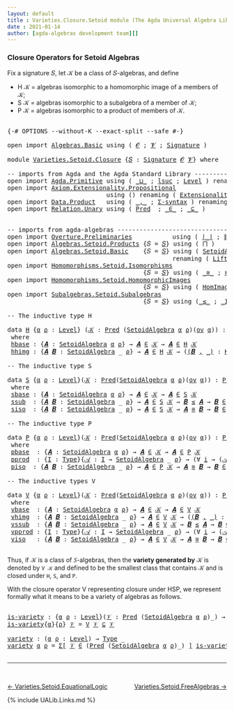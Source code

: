 ```yaml
---
layout: default
title : Varieties.Closure.Setoid module (The Agda Universal Algebra Library)
date : 2021-01-14
author: [agda-algebras development team][]
---
```


### <a id="closure-operators-for-setoid-algebras">Closure Operators for Setoid Algebras</a>

Fix a signature 𝑆, let 𝒦 be a class of 𝑆-algebras, and define

* H 𝒦 = algebras isomorphic to a homomorphic image of a members of 𝒦;
* S 𝒦 = algebras isomorphic to a subalgebra of a member of 𝒦;
* P 𝒦 = algebras isomorphic to a product of members of 𝒦.


<pre class="Agda">

<a id="526" class="Symbol">{-#</a> <a id="530" class="Keyword">OPTIONS</a> <a id="538" class="Pragma">--without-K</a> <a id="550" class="Pragma">--exact-split</a> <a id="564" class="Pragma">--safe</a> <a id="571" class="Symbol">#-}</a>

<a id="576" class="Keyword">open</a> <a id="581" class="Keyword">import</a> <a id="588" href="Algebras.Basic.html" class="Module">Algebras.Basic</a> <a id="603" class="Keyword">using</a> <a id="609" class="Symbol">(</a> <a id="611" href="Algebras.Basic.html#1155" class="Generalizable">𝓞</a> <a id="613" class="Symbol">;</a> <a id="615" href="Algebras.Basic.html#1157" class="Generalizable">𝓥</a> <a id="617" class="Symbol">;</a> <a id="619" href="Algebras.Basic.html#3581" class="Function">Signature</a> <a id="629" class="Symbol">)</a>

<a id="632" class="Keyword">module</a> <a id="639" href="Varieties.Setoid.Closure.html" class="Module">Varieties.Setoid.Closure</a> <a id="664" class="Symbol">{</a><a id="665" href="Varieties.Setoid.Closure.html#665" class="Bound">𝑆</a> <a id="667" class="Symbol">:</a> <a id="669" href="Algebras.Basic.html#3581" class="Function">Signature</a> <a id="679" href="Algebras.Basic.html#1155" class="Generalizable">𝓞</a> <a id="681" href="Algebras.Basic.html#1157" class="Generalizable">𝓥</a><a id="682" class="Symbol">}</a> <a id="684" class="Keyword">where</a>

<a id="691" class="Comment">-- imports from Agda and the Agda Standard Library -------------------------------------------</a>
<a id="786" class="Keyword">open</a> <a id="791" class="Keyword">import</a> <a id="798" href="Agda.Primitive.html" class="Module">Agda.Primitive</a> <a id="813" class="Keyword">using</a> <a id="819" class="Symbol">(</a> <a id="821" href="Agda.Primitive.html#810" class="Primitive Operator">_⊔_</a> <a id="825" class="Symbol">;</a> <a id="827" href="Agda.Primitive.html#780" class="Primitive">lsuc</a> <a id="832" class="Symbol">;</a> <a id="834" href="Agda.Primitive.html#597" class="Postulate">Level</a> <a id="840" class="Symbol">)</a> <a id="842" class="Keyword">renaming</a> <a id="851" class="Symbol">(</a> <a id="853" href="Agda.Primitive.html#326" class="Primitive">Set</a> <a id="857" class="Symbol">to</a> <a id="860" class="Primitive">Type</a> <a id="865" class="Symbol">)</a>
<a id="867" class="Keyword">open</a> <a id="872" class="Keyword">import</a> <a id="879" href="Axiom.Extensionality.Propositional.html" class="Module">Axiom.Extensionality.Propositional</a>
                           <a id="941" class="Keyword">using</a> <a id="947" class="Symbol">()</a> <a id="950" class="Keyword">renaming</a> <a id="959" class="Symbol">(</a> <a id="961" href="Axiom.Extensionality.Propositional.html#741" class="Function">Extensionality</a> <a id="976" class="Symbol">to</a> <a id="979" class="Function">funext</a> <a id="986" class="Symbol">)</a>
<a id="988" class="Keyword">open</a> <a id="993" class="Keyword">import</a> <a id="1000" href="Data.Product.html" class="Module">Data.Product</a>   <a id="1015" class="Keyword">using</a> <a id="1021" class="Symbol">(</a> <a id="1023" href="Agda.Builtin.Sigma.html#236" class="InductiveConstructor Operator">_,_</a> <a id="1027" class="Symbol">;</a> <a id="1029" href="Data.Product.html#916" class="Function">Σ-syntax</a> <a id="1038" class="Symbol">)</a> <a id="1040" class="Keyword">renaming</a> <a id="1049" class="Symbol">(</a> <a id="1051" href="Agda.Builtin.Sigma.html#252" class="Field">proj₁</a> <a id="1057" class="Symbol">to</a> <a id="1060" class="Field">fst</a> <a id="1064" class="Symbol">;</a> <a id="1066" href="Agda.Builtin.Sigma.html#264" class="Field">proj₂</a> <a id="1072" class="Symbol">to</a> <a id="1075" class="Field">snd</a> <a id="1079" class="Symbol">)</a>
<a id="1081" class="Keyword">open</a> <a id="1086" class="Keyword">import</a> <a id="1093" href="Relation.Unary.html" class="Module">Relation.Unary</a> <a id="1108" class="Keyword">using</a> <a id="1114" class="Symbol">(</a> <a id="1116" href="Relation.Unary.html#1101" class="Function">Pred</a>  <a id="1122" class="Symbol">;</a> <a id="1124" href="Relation.Unary.html#1523" class="Function Operator">_∈_</a> <a id="1128" class="Symbol">;</a> <a id="1130" href="Relation.Unary.html#1742" class="Function Operator">_⊆_</a> <a id="1134" class="Symbol">)</a>


<a id="1138" class="Comment">-- imports from agda-algebras --------------------------------------------------------------</a>
<a id="1231" class="Keyword">open</a> <a id="1236" class="Keyword">import</a> <a id="1243" href="Overture.Preliminaries.html" class="Module">Overture.Preliminaries</a>           <a id="1276" class="Keyword">using</a> <a id="1282" class="Symbol">(</a> <a id="1284" href="Overture.Preliminaries.html#4245" class="Function Operator">∣_∣</a> <a id="1288" class="Symbol">;</a> <a id="1290" href="Overture.Preliminaries.html#4283" class="Function Operator">∥_∥</a> <a id="1294" class="Symbol">)</a>
<a id="1296" class="Keyword">open</a> <a id="1301" class="Keyword">import</a> <a id="1308" href="Algebras.Setoid.Products.html" class="Module">Algebras.Setoid.Products</a> <a id="1333" class="Symbol">{</a><a id="1334" class="Argument">𝑆</a> <a id="1336" class="Symbol">=</a> <a id="1338" href="Varieties.Setoid.Closure.html#665" class="Bound">𝑆</a><a id="1339" class="Symbol">}</a> <a id="1341" class="Keyword">using</a> <a id="1347" class="Symbol">(</a> <a id="1349" href="Algebras.Setoid.Products.html#1636" class="Function">⨅</a> <a id="1351" class="Symbol">)</a>
<a id="1353" class="Keyword">open</a> <a id="1358" class="Keyword">import</a> <a id="1365" href="Algebras.Setoid.Basic.html" class="Module">Algebras.Setoid.Basic</a>    <a id="1390" class="Symbol">{</a><a id="1391" class="Argument">𝑆</a> <a id="1393" class="Symbol">=</a> <a id="1395" href="Varieties.Setoid.Closure.html#665" class="Bound">𝑆</a><a id="1396" class="Symbol">}</a> <a id="1398" class="Keyword">using</a> <a id="1404" class="Symbol">(</a> <a id="1406" href="Algebras.Setoid.Basic.html#3276" class="Record">SetoidAlgebra</a> <a id="1420" class="Symbol">;</a> <a id="1422" href="Algebras.Setoid.Basic.html#1209" class="Function">ov</a> <a id="1425" class="Symbol">)</a>
                                             <a id="1472" class="Keyword">renaming</a> <a id="1481" class="Symbol">(</a> <a id="1483" href="Algebras.Setoid.Basic.html#4749" class="Function">Lift-SetoidAlg</a> <a id="1498" class="Symbol">to</a> <a id="1501" class="Function">Lift-Alg</a> <a id="1510" class="Symbol">)</a>
<a id="1512" class="Keyword">open</a> <a id="1517" class="Keyword">import</a> <a id="1524" href="Homomorphisms.Setoid.Isomorphisms.html" class="Module">Homomorphisms.Setoid.Isomorphisms</a>
                                     <a id="1595" class="Symbol">{</a><a id="1596" class="Argument">𝑆</a> <a id="1598" class="Symbol">=</a> <a id="1600" href="Varieties.Setoid.Closure.html#665" class="Bound">𝑆</a><a id="1601" class="Symbol">}</a> <a id="1603" class="Keyword">using</a> <a id="1609" class="Symbol">(</a> <a id="1611" href="Homomorphisms.Setoid.Isomorphisms.html#2569" class="Record Operator">_≅_</a> <a id="1615" class="Symbol">;</a> <a id="1617" href="Homomorphisms.Setoid.Isomorphisms.html#3178" class="Function">≅-sym</a> <a id="1623" class="Symbol">;</a> <a id="1625" href="Homomorphisms.Setoid.Isomorphisms.html#4676" class="Function">Lift-≅</a> <a id="1632" class="Symbol">;</a> <a id="1634" href="Homomorphisms.Setoid.Isomorphisms.html#3273" class="Function">≅-trans</a> <a id="1642" class="Symbol">;</a> <a id="1644" href="Homomorphisms.Setoid.Isomorphisms.html#3080" class="Function">≅-refl</a> <a id="1651" class="Symbol">)</a>
<a id="1653" class="Keyword">open</a> <a id="1658" class="Keyword">import</a> <a id="1665" href="Homomorphisms.Setoid.HomomorphicImages.html" class="Module">Homomorphisms.Setoid.HomomorphicImages</a>
                                     <a id="1741" class="Symbol">{</a><a id="1742" class="Argument">𝑆</a> <a id="1744" class="Symbol">=</a> <a id="1746" href="Varieties.Setoid.Closure.html#665" class="Bound">𝑆</a><a id="1747" class="Symbol">}</a> <a id="1749" class="Keyword">using</a> <a id="1755" class="Symbol">(</a> <a id="1757" href="Homomorphisms.Setoid.HomomorphicImages.html#2049" class="Function">HomImages</a> <a id="1767" class="Symbol">)</a>
<a id="1769" class="Keyword">open</a> <a id="1774" class="Keyword">import</a> <a id="1781" href="Subalgebras.Setoid.Subalgebras.html" class="Module">Subalgebras.Setoid.Subalgebras</a>
                                     <a id="1849" class="Symbol">{</a><a id="1850" class="Argument">𝑆</a> <a id="1852" class="Symbol">=</a> <a id="1854" href="Varieties.Setoid.Closure.html#665" class="Bound">𝑆</a><a id="1855" class="Symbol">}</a> <a id="1857" class="Keyword">using</a> <a id="1863" class="Symbol">(</a><a id="1864" href="Subalgebras.Setoid.Subalgebras.html#1890" class="Function Operator">_≤_</a> <a id="1868" class="Symbol">;</a> <a id="1870" href="Subalgebras.Setoid.Subalgebras.html#3720" class="Function Operator">_IsSubalgebraOfClass_</a> <a id="1892" class="Symbol">;</a> <a id="1894" href="Subalgebras.Setoid.Subalgebras.html#2346" class="Function">Subalgebra</a> <a id="1905" class="Symbol">)</a>

<a id="1908" class="Comment">-- The inductive type H</a>

<a id="1933" class="Keyword">data</a> <a id="H"></a><a id="1938" href="Varieties.Setoid.Closure.html#1938" class="Datatype">H</a> <a id="1940" class="Symbol">{</a><a id="1941" href="Varieties.Setoid.Closure.html#1941" class="Bound">α</a> <a id="1943" href="Varieties.Setoid.Closure.html#1943" class="Bound">ρ</a> <a id="1945" class="Symbol">:</a> <a id="1947" href="Agda.Primitive.html#597" class="Postulate">Level</a><a id="1952" class="Symbol">}</a> <a id="1954" class="Symbol">(</a><a id="1955" href="Varieties.Setoid.Closure.html#1955" class="Bound">𝒦</a> <a id="1957" class="Symbol">:</a> <a id="1959" href="Relation.Unary.html#1101" class="Function">Pred</a> <a id="1964" class="Symbol">(</a><a id="1965" href="Algebras.Setoid.Basic.html#3276" class="Record">SetoidAlgebra</a> <a id="1979" href="Varieties.Setoid.Closure.html#1941" class="Bound">α</a> <a id="1981" href="Varieties.Setoid.Closure.html#1943" class="Bound">ρ</a><a id="1982" class="Symbol">)(</a><a id="1984" href="Algebras.Setoid.Basic.html#1209" class="Function">ov</a> <a id="1987" href="Varieties.Setoid.Closure.html#1941" class="Bound">α</a><a id="1988" class="Symbol">))</a> <a id="1991" class="Symbol">:</a> <a id="1993" href="Relation.Unary.html#1101" class="Function">Pred</a> <a id="1998" class="Symbol">(</a><a id="1999" href="Algebras.Setoid.Basic.html#3276" class="Record">SetoidAlgebra</a> <a id="2013" href="Varieties.Setoid.Closure.html#1941" class="Bound">α</a> <a id="2015" href="Varieties.Setoid.Closure.html#1943" class="Bound">ρ</a><a id="2016" class="Symbol">)</a> <a id="2018" class="Symbol">(</a><a id="2019" href="Algebras.Setoid.Basic.html#1209" class="Function">ov</a><a id="2021" class="Symbol">(</a><a id="2022" href="Varieties.Setoid.Closure.html#1941" class="Bound">α</a> <a id="2024" href="Agda.Primitive.html#810" class="Primitive Operator">⊔</a> <a id="2026" href="Varieties.Setoid.Closure.html#1943" class="Bound">ρ</a><a id="2027" class="Symbol">))</a>
 <a id="2031" class="Keyword">where</a>
 <a id="H.hbase"></a><a id="2038" href="Varieties.Setoid.Closure.html#2038" class="InductiveConstructor">hbase</a> <a id="2044" class="Symbol">:</a> <a id="2046" class="Symbol">{</a><a id="2047" href="Varieties.Setoid.Closure.html#2047" class="Bound">𝑨</a> <a id="2049" class="Symbol">:</a> <a id="2051" href="Algebras.Setoid.Basic.html#3276" class="Record">SetoidAlgebra</a> <a id="2065" href="Varieties.Setoid.Closure.html#1941" class="Bound">α</a> <a id="2067" href="Varieties.Setoid.Closure.html#1943" class="Bound">ρ</a><a id="2068" class="Symbol">}</a> <a id="2070" class="Symbol">→</a> <a id="2072" href="Varieties.Setoid.Closure.html#2047" class="Bound">𝑨</a> <a id="2074" href="Relation.Unary.html#1523" class="Function Operator">∈</a> <a id="2076" href="Varieties.Setoid.Closure.html#1955" class="Bound">𝒦</a> <a id="2078" class="Symbol">→</a> <a id="2080" href="Varieties.Setoid.Closure.html#2047" class="Bound">𝑨</a> <a id="2082" href="Relation.Unary.html#1523" class="Function Operator">∈</a> <a id="2084" href="Varieties.Setoid.Closure.html#1938" class="Datatype">H</a> <a id="2086" href="Varieties.Setoid.Closure.html#1955" class="Bound">𝒦</a>
 <a id="H.hhimg"></a><a id="2089" href="Varieties.Setoid.Closure.html#2089" class="InductiveConstructor">hhimg</a> <a id="2095" class="Symbol">:</a> <a id="2097" class="Symbol">{</a><a id="2098" href="Varieties.Setoid.Closure.html#2098" class="Bound">𝑨</a> <a id="2100" href="Varieties.Setoid.Closure.html#2100" class="Bound">𝑩</a> <a id="2102" class="Symbol">:</a> <a id="2104" href="Algebras.Setoid.Basic.html#3276" class="Record">SetoidAlgebra</a> <a id="2118" class="Symbol">_</a> <a id="2120" href="Varieties.Setoid.Closure.html#1943" class="Bound">ρ</a><a id="2121" class="Symbol">}</a> <a id="2123" class="Symbol">→</a> <a id="2125" href="Varieties.Setoid.Closure.html#2098" class="Bound">𝑨</a> <a id="2127" href="Relation.Unary.html#1523" class="Function Operator">∈</a> <a id="2129" href="Varieties.Setoid.Closure.html#1938" class="Datatype">H</a> <a id="2131" href="Varieties.Setoid.Closure.html#1955" class="Bound">𝒦</a> <a id="2133" class="Symbol">→</a> <a id="2135" class="Symbol">(</a><a id="2136" href="Varieties.Setoid.Closure.html#2136" class="Bound">(</a><a id="2137" href="Varieties.Setoid.Closure.html#2137" class="Bound">𝑩</a> <a id="2139" href="Agda.Builtin.Sigma.html#236" class="InductiveConstructor Operator">,</a> <a id="2141" href="Varieties.Setoid.Closure.html#2136" class="Bound">_)</a> <a id="2144" class="Symbol">:</a> <a id="2146" href="Homomorphisms.Setoid.HomomorphicImages.html#2049" class="Function">HomImages</a> <a id="2156" href="Varieties.Setoid.Closure.html#2098" class="Bound">𝑨</a><a id="2157" class="Symbol">)</a> <a id="2159" class="Symbol">→</a> <a id="2161" href="Varieties.Setoid.Closure.html#2137" class="Bound">𝑩</a> <a id="2163" href="Relation.Unary.html#1523" class="Function Operator">∈</a> <a id="2165" href="Varieties.Setoid.Closure.html#1938" class="Datatype">H</a> <a id="2167" href="Varieties.Setoid.Closure.html#1955" class="Bound">𝒦</a>

<a id="2170" class="Comment">-- The inductive type S</a>

<a id="2195" class="Keyword">data</a> <a id="S"></a><a id="2200" href="Varieties.Setoid.Closure.html#2200" class="Datatype">S</a> <a id="2202" class="Symbol">{</a><a id="2203" href="Varieties.Setoid.Closure.html#2203" class="Bound">α</a> <a id="2205" href="Varieties.Setoid.Closure.html#2205" class="Bound">ρ</a> <a id="2207" class="Symbol">:</a> <a id="2209" href="Agda.Primitive.html#597" class="Postulate">Level</a><a id="2214" class="Symbol">}(</a><a id="2216" href="Varieties.Setoid.Closure.html#2216" class="Bound">𝒦</a> <a id="2218" class="Symbol">:</a> <a id="2220" href="Relation.Unary.html#1101" class="Function">Pred</a><a id="2224" class="Symbol">(</a><a id="2225" href="Algebras.Setoid.Basic.html#3276" class="Record">SetoidAlgebra</a> <a id="2239" href="Varieties.Setoid.Closure.html#2203" class="Bound">α</a> <a id="2241" href="Varieties.Setoid.Closure.html#2205" class="Bound">ρ</a><a id="2242" class="Symbol">)(</a><a id="2244" href="Algebras.Setoid.Basic.html#1209" class="Function">ov</a> <a id="2247" href="Varieties.Setoid.Closure.html#2203" class="Bound">α</a><a id="2248" class="Symbol">))</a> <a id="2251" class="Symbol">:</a> <a id="2253" href="Relation.Unary.html#1101" class="Function">Pred</a><a id="2257" class="Symbol">(</a><a id="2258" href="Algebras.Setoid.Basic.html#3276" class="Record">SetoidAlgebra</a> <a id="2272" href="Varieties.Setoid.Closure.html#2203" class="Bound">α</a> <a id="2274" href="Varieties.Setoid.Closure.html#2205" class="Bound">ρ</a><a id="2275" class="Symbol">)(</a><a id="2277" href="Algebras.Setoid.Basic.html#1209" class="Function">ov</a><a id="2279" class="Symbol">(</a><a id="2280" href="Varieties.Setoid.Closure.html#2203" class="Bound">α</a> <a id="2282" href="Agda.Primitive.html#810" class="Primitive Operator">⊔</a> <a id="2284" href="Varieties.Setoid.Closure.html#2205" class="Bound">ρ</a><a id="2285" class="Symbol">))</a>
 <a id="2289" class="Keyword">where</a>
 <a id="S.sbase"></a><a id="2296" href="Varieties.Setoid.Closure.html#2296" class="InductiveConstructor">sbase</a> <a id="2302" class="Symbol">:</a> <a id="2304" class="Symbol">{</a><a id="2305" href="Varieties.Setoid.Closure.html#2305" class="Bound">𝑨</a> <a id="2307" class="Symbol">:</a> <a id="2309" href="Algebras.Setoid.Basic.html#3276" class="Record">SetoidAlgebra</a> <a id="2323" href="Varieties.Setoid.Closure.html#2203" class="Bound">α</a> <a id="2325" href="Varieties.Setoid.Closure.html#2205" class="Bound">ρ</a><a id="2326" class="Symbol">}</a> <a id="2328" class="Symbol">→</a> <a id="2330" href="Varieties.Setoid.Closure.html#2305" class="Bound">𝑨</a> <a id="2332" href="Relation.Unary.html#1523" class="Function Operator">∈</a> <a id="2334" href="Varieties.Setoid.Closure.html#2216" class="Bound">𝒦</a> <a id="2336" class="Symbol">→</a> <a id="2338" href="Varieties.Setoid.Closure.html#2305" class="Bound">𝑨</a> <a id="2340" href="Relation.Unary.html#1523" class="Function Operator">∈</a> <a id="2342" href="Varieties.Setoid.Closure.html#2200" class="Datatype">S</a> <a id="2344" href="Varieties.Setoid.Closure.html#2216" class="Bound">𝒦</a>
 <a id="S.ssub"></a><a id="2347" href="Varieties.Setoid.Closure.html#2347" class="InductiveConstructor">ssub</a>  <a id="2353" class="Symbol">:</a> <a id="2355" class="Symbol">{</a><a id="2356" href="Varieties.Setoid.Closure.html#2356" class="Bound">𝑨</a> <a id="2358" href="Varieties.Setoid.Closure.html#2358" class="Bound">𝑩</a> <a id="2360" class="Symbol">:</a> <a id="2362" href="Algebras.Setoid.Basic.html#3276" class="Record">SetoidAlgebra</a> <a id="2376" class="Symbol">_</a> <a id="2378" href="Varieties.Setoid.Closure.html#2205" class="Bound">ρ</a><a id="2379" class="Symbol">}</a> <a id="2381" class="Symbol">→</a> <a id="2383" href="Varieties.Setoid.Closure.html#2356" class="Bound">𝑨</a> <a id="2385" href="Relation.Unary.html#1523" class="Function Operator">∈</a> <a id="2387" href="Varieties.Setoid.Closure.html#2200" class="Datatype">S</a> <a id="2389" href="Varieties.Setoid.Closure.html#2216" class="Bound">𝒦</a> <a id="2391" class="Symbol">→</a> <a id="2393" href="Varieties.Setoid.Closure.html#2358" class="Bound">𝑩</a> <a id="2395" href="Subalgebras.Setoid.Subalgebras.html#1890" class="Function Operator">≤</a> <a id="2397" href="Varieties.Setoid.Closure.html#2356" class="Bound">𝑨</a> <a id="2399" class="Symbol">→</a> <a id="2401" href="Varieties.Setoid.Closure.html#2358" class="Bound">𝑩</a> <a id="2403" href="Relation.Unary.html#1523" class="Function Operator">∈</a> <a id="2405" href="Varieties.Setoid.Closure.html#2200" class="Datatype">S</a> <a id="2407" href="Varieties.Setoid.Closure.html#2216" class="Bound">𝒦</a>
 <a id="S.siso"></a><a id="2410" href="Varieties.Setoid.Closure.html#2410" class="InductiveConstructor">siso</a>  <a id="2416" class="Symbol">:</a> <a id="2418" class="Symbol">{</a><a id="2419" href="Varieties.Setoid.Closure.html#2419" class="Bound">𝑨</a> <a id="2421" href="Varieties.Setoid.Closure.html#2421" class="Bound">𝑩</a> <a id="2423" class="Symbol">:</a> <a id="2425" href="Algebras.Setoid.Basic.html#3276" class="Record">SetoidAlgebra</a> <a id="2439" class="Symbol">_</a> <a id="2441" href="Varieties.Setoid.Closure.html#2205" class="Bound">ρ</a><a id="2442" class="Symbol">}</a> <a id="2444" class="Symbol">→</a> <a id="2446" href="Varieties.Setoid.Closure.html#2419" class="Bound">𝑨</a> <a id="2448" href="Relation.Unary.html#1523" class="Function Operator">∈</a> <a id="2450" href="Varieties.Setoid.Closure.html#2200" class="Datatype">S</a> <a id="2452" href="Varieties.Setoid.Closure.html#2216" class="Bound">𝒦</a> <a id="2454" class="Symbol">→</a> <a id="2456" href="Varieties.Setoid.Closure.html#2419" class="Bound">𝑨</a> <a id="2458" href="Homomorphisms.Setoid.Isomorphisms.html#2569" class="Record Operator">≅</a> <a id="2460" href="Varieties.Setoid.Closure.html#2421" class="Bound">𝑩</a> <a id="2462" class="Symbol">→</a> <a id="2464" href="Varieties.Setoid.Closure.html#2421" class="Bound">𝑩</a> <a id="2466" href="Relation.Unary.html#1523" class="Function Operator">∈</a> <a id="2468" href="Varieties.Setoid.Closure.html#2200" class="Datatype">S</a> <a id="2470" href="Varieties.Setoid.Closure.html#2216" class="Bound">𝒦</a>

<a id="2473" class="Comment">-- The inductive type P</a>

<a id="2498" class="Keyword">data</a> <a id="P"></a><a id="2503" href="Varieties.Setoid.Closure.html#2503" class="Datatype">P</a> <a id="2505" class="Symbol">{</a><a id="2506" href="Varieties.Setoid.Closure.html#2506" class="Bound">α</a> <a id="2508" href="Varieties.Setoid.Closure.html#2508" class="Bound">ρ</a> <a id="2510" class="Symbol">:</a> <a id="2512" href="Agda.Primitive.html#597" class="Postulate">Level</a><a id="2517" class="Symbol">}(</a><a id="2519" href="Varieties.Setoid.Closure.html#2519" class="Bound">𝒦</a> <a id="2521" class="Symbol">:</a> <a id="2523" href="Relation.Unary.html#1101" class="Function">Pred</a><a id="2527" class="Symbol">(</a><a id="2528" href="Algebras.Setoid.Basic.html#3276" class="Record">SetoidAlgebra</a> <a id="2542" href="Varieties.Setoid.Closure.html#2506" class="Bound">α</a> <a id="2544" href="Varieties.Setoid.Closure.html#2508" class="Bound">ρ</a><a id="2545" class="Symbol">)(</a><a id="2547" href="Algebras.Setoid.Basic.html#1209" class="Function">ov</a> <a id="2550" href="Varieties.Setoid.Closure.html#2506" class="Bound">α</a><a id="2551" class="Symbol">))</a> <a id="2554" class="Symbol">:</a> <a id="2556" href="Relation.Unary.html#1101" class="Function">Pred</a><a id="2560" class="Symbol">(</a><a id="2561" href="Algebras.Setoid.Basic.html#3276" class="Record">SetoidAlgebra</a> <a id="2575" href="Varieties.Setoid.Closure.html#2506" class="Bound">α</a> <a id="2577" href="Varieties.Setoid.Closure.html#2508" class="Bound">ρ</a><a id="2578" class="Symbol">)(</a><a id="2580" href="Algebras.Setoid.Basic.html#1209" class="Function">ov</a> <a id="2583" class="Symbol">(</a><a id="2584" href="Varieties.Setoid.Closure.html#2506" class="Bound">α</a> <a id="2586" href="Agda.Primitive.html#810" class="Primitive Operator">⊔</a> <a id="2588" href="Varieties.Setoid.Closure.html#2508" class="Bound">ρ</a><a id="2589" class="Symbol">))</a>
 <a id="2593" class="Keyword">where</a>
 <a id="P.pbase"></a><a id="2600" href="Varieties.Setoid.Closure.html#2600" class="InductiveConstructor">pbase</a>  <a id="2607" class="Symbol">:</a> <a id="2609" class="Symbol">{</a><a id="2610" href="Varieties.Setoid.Closure.html#2610" class="Bound">𝑨</a> <a id="2612" class="Symbol">:</a> <a id="2614" href="Algebras.Setoid.Basic.html#3276" class="Record">SetoidAlgebra</a> <a id="2628" href="Varieties.Setoid.Closure.html#2506" class="Bound">α</a> <a id="2630" href="Varieties.Setoid.Closure.html#2508" class="Bound">ρ</a><a id="2631" class="Symbol">}</a> <a id="2633" class="Symbol">→</a> <a id="2635" href="Varieties.Setoid.Closure.html#2610" class="Bound">𝑨</a> <a id="2637" href="Relation.Unary.html#1523" class="Function Operator">∈</a> <a id="2639" href="Varieties.Setoid.Closure.html#2519" class="Bound">𝒦</a> <a id="2641" class="Symbol">→</a> <a id="2643" href="Varieties.Setoid.Closure.html#2610" class="Bound">𝑨</a> <a id="2645" href="Relation.Unary.html#1523" class="Function Operator">∈</a> <a id="2647" href="Varieties.Setoid.Closure.html#2503" class="Datatype">P</a> <a id="2649" href="Varieties.Setoid.Closure.html#2519" class="Bound">𝒦</a>
 <a id="P.pprod"></a><a id="2652" href="Varieties.Setoid.Closure.html#2652" class="InductiveConstructor">pprod</a>  <a id="2659" class="Symbol">:</a> <a id="2661" class="Symbol">{</a><a id="2662" href="Varieties.Setoid.Closure.html#2662" class="Bound">I</a> <a id="2664" class="Symbol">:</a> <a id="2666" href="Varieties.Setoid.Closure.html#860" class="Primitive">Type</a><a id="2670" class="Symbol">}{</a><a id="2672" href="Varieties.Setoid.Closure.html#2672" class="Bound">𝒜</a> <a id="2674" class="Symbol">:</a> <a id="2676" href="Varieties.Setoid.Closure.html#2662" class="Bound">I</a> <a id="2678" class="Symbol">→</a> <a id="2680" href="Algebras.Setoid.Basic.html#3276" class="Record">SetoidAlgebra</a> <a id="2694" class="Symbol">_</a> <a id="2696" href="Varieties.Setoid.Closure.html#2508" class="Bound">ρ</a><a id="2697" class="Symbol">}</a> <a id="2699" class="Symbol">→</a> <a id="2701" class="Symbol">(∀</a> <a id="2704" href="Varieties.Setoid.Closure.html#2704" class="Bound">i</a> <a id="2706" class="Symbol">→</a> <a id="2708" class="Symbol">(</a><a id="2709" href="Varieties.Setoid.Closure.html#2672" class="Bound">𝒜</a> <a id="2711" href="Varieties.Setoid.Closure.html#2704" class="Bound">i</a><a id="2712" class="Symbol">)</a> <a id="2714" href="Relation.Unary.html#1523" class="Function Operator">∈</a> <a id="2716" href="Varieties.Setoid.Closure.html#2503" class="Datatype">P</a> <a id="2718" href="Varieties.Setoid.Closure.html#2519" class="Bound">𝒦</a><a id="2719" class="Symbol">)</a> <a id="2721" class="Symbol">→</a> <a id="2723" href="Algebras.Setoid.Products.html#1636" class="Function">⨅</a> <a id="2725" href="Varieties.Setoid.Closure.html#2672" class="Bound">𝒜</a> <a id="2727" href="Relation.Unary.html#1523" class="Function Operator">∈</a> <a id="2729" href="Varieties.Setoid.Closure.html#2503" class="Datatype">P</a> <a id="2731" href="Varieties.Setoid.Closure.html#2519" class="Bound">𝒦</a>
 <a id="P.piso"></a><a id="2734" href="Varieties.Setoid.Closure.html#2734" class="InductiveConstructor">piso</a>  <a id="2740" class="Symbol">:</a> <a id="2742" class="Symbol">{</a><a id="2743" href="Varieties.Setoid.Closure.html#2743" class="Bound">𝑨</a> <a id="2745" href="Varieties.Setoid.Closure.html#2745" class="Bound">𝑩</a> <a id="2747" class="Symbol">:</a> <a id="2749" href="Algebras.Setoid.Basic.html#3276" class="Record">SetoidAlgebra</a> <a id="2763" class="Symbol">_</a> <a id="2765" href="Varieties.Setoid.Closure.html#2508" class="Bound">ρ</a><a id="2766" class="Symbol">}</a> <a id="2768" class="Symbol">→</a> <a id="2770" href="Varieties.Setoid.Closure.html#2743" class="Bound">𝑨</a> <a id="2772" href="Relation.Unary.html#1523" class="Function Operator">∈</a> <a id="2774" href="Varieties.Setoid.Closure.html#2503" class="Datatype">P</a> <a id="2776" href="Varieties.Setoid.Closure.html#2519" class="Bound">𝒦</a> <a id="2778" class="Symbol">→</a> <a id="2780" href="Varieties.Setoid.Closure.html#2743" class="Bound">𝑨</a> <a id="2782" href="Homomorphisms.Setoid.Isomorphisms.html#2569" class="Record Operator">≅</a> <a id="2784" href="Varieties.Setoid.Closure.html#2745" class="Bound">𝑩</a> <a id="2786" class="Symbol">→</a> <a id="2788" href="Varieties.Setoid.Closure.html#2745" class="Bound">𝑩</a> <a id="2790" href="Relation.Unary.html#1523" class="Function Operator">∈</a> <a id="2792" href="Varieties.Setoid.Closure.html#2503" class="Datatype">P</a> <a id="2794" href="Varieties.Setoid.Closure.html#2519" class="Bound">𝒦</a>

<a id="2797" class="Comment">-- The inductive types V</a>

<a id="2823" class="Keyword">data</a> <a id="V"></a><a id="2828" href="Varieties.Setoid.Closure.html#2828" class="Datatype">V</a> <a id="2830" class="Symbol">{</a><a id="2831" href="Varieties.Setoid.Closure.html#2831" class="Bound">α</a> <a id="2833" href="Varieties.Setoid.Closure.html#2833" class="Bound">ρ</a> <a id="2835" class="Symbol">:</a> <a id="2837" href="Agda.Primitive.html#597" class="Postulate">Level</a><a id="2842" class="Symbol">}(</a><a id="2844" href="Varieties.Setoid.Closure.html#2844" class="Bound">𝒦</a> <a id="2846" class="Symbol">:</a> <a id="2848" href="Relation.Unary.html#1101" class="Function">Pred</a><a id="2852" class="Symbol">(</a><a id="2853" href="Algebras.Setoid.Basic.html#3276" class="Record">SetoidAlgebra</a> <a id="2867" href="Varieties.Setoid.Closure.html#2831" class="Bound">α</a> <a id="2869" href="Varieties.Setoid.Closure.html#2833" class="Bound">ρ</a><a id="2870" class="Symbol">)(</a><a id="2872" href="Algebras.Setoid.Basic.html#1209" class="Function">ov</a> <a id="2875" href="Varieties.Setoid.Closure.html#2831" class="Bound">α</a><a id="2876" class="Symbol">))</a> <a id="2879" class="Symbol">:</a> <a id="2881" href="Relation.Unary.html#1101" class="Function">Pred</a><a id="2885" class="Symbol">(</a><a id="2886" href="Algebras.Setoid.Basic.html#3276" class="Record">SetoidAlgebra</a> <a id="2900" href="Varieties.Setoid.Closure.html#2831" class="Bound">α</a> <a id="2902" href="Varieties.Setoid.Closure.html#2833" class="Bound">ρ</a><a id="2903" class="Symbol">)(</a><a id="2905" href="Algebras.Setoid.Basic.html#1209" class="Function">ov</a><a id="2907" class="Symbol">(</a><a id="2908" href="Varieties.Setoid.Closure.html#2831" class="Bound">α</a> <a id="2910" href="Agda.Primitive.html#810" class="Primitive Operator">⊔</a> <a id="2912" href="Varieties.Setoid.Closure.html#2833" class="Bound">ρ</a><a id="2913" class="Symbol">))</a>
 <a id="2917" class="Keyword">where</a>
 <a id="V.vbase"></a><a id="2924" href="Varieties.Setoid.Closure.html#2924" class="InductiveConstructor">vbase</a>  <a id="2931" class="Symbol">:</a> <a id="2933" class="Symbol">{</a><a id="2934" href="Varieties.Setoid.Closure.html#2934" class="Bound">𝑨</a> <a id="2936" class="Symbol">:</a> <a id="2938" href="Algebras.Setoid.Basic.html#3276" class="Record">SetoidAlgebra</a> <a id="2952" href="Varieties.Setoid.Closure.html#2831" class="Bound">α</a> <a id="2954" href="Varieties.Setoid.Closure.html#2833" class="Bound">ρ</a><a id="2955" class="Symbol">}</a> <a id="2957" class="Symbol">→</a> <a id="2959" href="Varieties.Setoid.Closure.html#2934" class="Bound">𝑨</a> <a id="2961" href="Relation.Unary.html#1523" class="Function Operator">∈</a> <a id="2963" href="Varieties.Setoid.Closure.html#2844" class="Bound">𝒦</a> <a id="2965" class="Symbol">→</a> <a id="2967" href="Varieties.Setoid.Closure.html#2934" class="Bound">𝑨</a> <a id="2969" href="Relation.Unary.html#1523" class="Function Operator">∈</a> <a id="2971" href="Varieties.Setoid.Closure.html#2828" class="Datatype">V</a> <a id="2973" href="Varieties.Setoid.Closure.html#2844" class="Bound">𝒦</a>
 <a id="V.vhimg"></a><a id="2976" href="Varieties.Setoid.Closure.html#2976" class="InductiveConstructor">vhimg</a>  <a id="2983" class="Symbol">:</a> <a id="2985" class="Symbol">{</a><a id="2986" href="Varieties.Setoid.Closure.html#2986" class="Bound">𝑨</a> <a id="2988" href="Varieties.Setoid.Closure.html#2988" class="Bound">𝑩</a> <a id="2990" class="Symbol">:</a> <a id="2992" href="Algebras.Setoid.Basic.html#3276" class="Record">SetoidAlgebra</a> <a id="3006" class="Symbol">_</a> <a id="3008" href="Varieties.Setoid.Closure.html#2833" class="Bound">ρ</a><a id="3009" class="Symbol">}</a> <a id="3011" class="Symbol">→</a> <a id="3013" href="Varieties.Setoid.Closure.html#2986" class="Bound">𝑨</a> <a id="3015" href="Relation.Unary.html#1523" class="Function Operator">∈</a> <a id="3017" href="Varieties.Setoid.Closure.html#2828" class="Datatype">V</a> <a id="3019" href="Varieties.Setoid.Closure.html#2844" class="Bound">𝒦</a> <a id="3021" class="Symbol">→</a> <a id="3023" class="Symbol">(</a><a id="3024" href="Varieties.Setoid.Closure.html#3024" class="Bound">(</a><a id="3025" href="Varieties.Setoid.Closure.html#3025" class="Bound">𝑩</a> <a id="3027" href="Agda.Builtin.Sigma.html#236" class="InductiveConstructor Operator">,</a> <a id="3029" href="Varieties.Setoid.Closure.html#3024" class="Bound">_)</a> <a id="3032" class="Symbol">:</a> <a id="3034" href="Homomorphisms.Setoid.HomomorphicImages.html#2049" class="Function">HomImages</a> <a id="3044" href="Varieties.Setoid.Closure.html#2986" class="Bound">𝑨</a><a id="3045" class="Symbol">)</a> <a id="3047" class="Symbol">→</a> <a id="3049" href="Varieties.Setoid.Closure.html#3025" class="Bound">𝑩</a> <a id="3051" href="Relation.Unary.html#1523" class="Function Operator">∈</a> <a id="3053" href="Varieties.Setoid.Closure.html#2828" class="Datatype">V</a> <a id="3055" href="Varieties.Setoid.Closure.html#2844" class="Bound">𝒦</a>
 <a id="V.vssub"></a><a id="3058" href="Varieties.Setoid.Closure.html#3058" class="InductiveConstructor">vssub</a>  <a id="3065" class="Symbol">:</a> <a id="3067" class="Symbol">{</a><a id="3068" href="Varieties.Setoid.Closure.html#3068" class="Bound">𝑨</a> <a id="3070" href="Varieties.Setoid.Closure.html#3070" class="Bound">𝑩</a> <a id="3072" class="Symbol">:</a> <a id="3074" href="Algebras.Setoid.Basic.html#3276" class="Record">SetoidAlgebra</a> <a id="3088" class="Symbol">_</a> <a id="3090" href="Varieties.Setoid.Closure.html#2833" class="Bound">ρ</a><a id="3091" class="Symbol">}</a> <a id="3093" class="Symbol">→</a> <a id="3095" href="Varieties.Setoid.Closure.html#3068" class="Bound">𝑨</a> <a id="3097" href="Relation.Unary.html#1523" class="Function Operator">∈</a> <a id="3099" href="Varieties.Setoid.Closure.html#2828" class="Datatype">V</a> <a id="3101" href="Varieties.Setoid.Closure.html#2844" class="Bound">𝒦</a> <a id="3103" class="Symbol">→</a> <a id="3105" href="Varieties.Setoid.Closure.html#3070" class="Bound">𝑩</a> <a id="3107" href="Subalgebras.Setoid.Subalgebras.html#1890" class="Function Operator">≤</a> <a id="3109" href="Varieties.Setoid.Closure.html#3068" class="Bound">𝑨</a> <a id="3111" class="Symbol">→</a> <a id="3113" href="Varieties.Setoid.Closure.html#3070" class="Bound">𝑩</a> <a id="3115" href="Relation.Unary.html#1523" class="Function Operator">∈</a> <a id="3117" href="Varieties.Setoid.Closure.html#2828" class="Datatype">V</a> <a id="3119" href="Varieties.Setoid.Closure.html#2844" class="Bound">𝒦</a>
 <a id="V.vpprod"></a><a id="3122" href="Varieties.Setoid.Closure.html#3122" class="InductiveConstructor">vpprod</a> <a id="3129" class="Symbol">:</a> <a id="3131" class="Symbol">{</a><a id="3132" href="Varieties.Setoid.Closure.html#3132" class="Bound">I</a> <a id="3134" class="Symbol">:</a> <a id="3136" href="Varieties.Setoid.Closure.html#860" class="Primitive">Type</a><a id="3140" class="Symbol">}{</a><a id="3142" href="Varieties.Setoid.Closure.html#3142" class="Bound">𝒜</a> <a id="3144" class="Symbol">:</a> <a id="3146" href="Varieties.Setoid.Closure.html#3132" class="Bound">I</a> <a id="3148" class="Symbol">→</a> <a id="3150" href="Algebras.Setoid.Basic.html#3276" class="Record">SetoidAlgebra</a> <a id="3164" class="Symbol">_</a> <a id="3166" href="Varieties.Setoid.Closure.html#2833" class="Bound">ρ</a><a id="3167" class="Symbol">}</a> <a id="3169" class="Symbol">→</a> <a id="3171" class="Symbol">(∀</a> <a id="3174" href="Varieties.Setoid.Closure.html#3174" class="Bound">i</a> <a id="3176" class="Symbol">→</a> <a id="3178" class="Symbol">(</a><a id="3179" href="Varieties.Setoid.Closure.html#3142" class="Bound">𝒜</a> <a id="3181" href="Varieties.Setoid.Closure.html#3174" class="Bound">i</a><a id="3182" class="Symbol">)</a> <a id="3184" href="Relation.Unary.html#1523" class="Function Operator">∈</a> <a id="3186" href="Varieties.Setoid.Closure.html#2828" class="Datatype">V</a> <a id="3188" href="Varieties.Setoid.Closure.html#2844" class="Bound">𝒦</a><a id="3189" class="Symbol">)</a> <a id="3191" class="Symbol">→</a> <a id="3193" href="Algebras.Setoid.Products.html#1636" class="Function">⨅</a> <a id="3195" href="Varieties.Setoid.Closure.html#3142" class="Bound">𝒜</a> <a id="3197" href="Relation.Unary.html#1523" class="Function Operator">∈</a> <a id="3199" href="Varieties.Setoid.Closure.html#2828" class="Datatype">V</a> <a id="3201" href="Varieties.Setoid.Closure.html#2844" class="Bound">𝒦</a>
 <a id="V.viso"></a><a id="3204" href="Varieties.Setoid.Closure.html#3204" class="InductiveConstructor">viso</a>   <a id="3211" class="Symbol">:</a> <a id="3213" class="Symbol">{</a><a id="3214" href="Varieties.Setoid.Closure.html#3214" class="Bound">𝑨</a> <a id="3216" href="Varieties.Setoid.Closure.html#3216" class="Bound">𝑩</a> <a id="3218" class="Symbol">:</a> <a id="3220" href="Algebras.Setoid.Basic.html#3276" class="Record">SetoidAlgebra</a> <a id="3234" class="Symbol">_</a> <a id="3236" href="Varieties.Setoid.Closure.html#2833" class="Bound">ρ</a><a id="3237" class="Symbol">}</a> <a id="3239" class="Symbol">→</a> <a id="3241" href="Varieties.Setoid.Closure.html#3214" class="Bound">𝑨</a> <a id="3243" href="Relation.Unary.html#1523" class="Function Operator">∈</a> <a id="3245" href="Varieties.Setoid.Closure.html#2828" class="Datatype">V</a> <a id="3247" href="Varieties.Setoid.Closure.html#2844" class="Bound">𝒦</a> <a id="3249" class="Symbol">→</a> <a id="3251" href="Varieties.Setoid.Closure.html#3214" class="Bound">𝑨</a> <a id="3253" href="Homomorphisms.Setoid.Isomorphisms.html#2569" class="Record Operator">≅</a> <a id="3255" href="Varieties.Setoid.Closure.html#3216" class="Bound">𝑩</a> <a id="3257" class="Symbol">→</a> <a id="3259" href="Varieties.Setoid.Closure.html#3216" class="Bound">𝑩</a> <a id="3261" href="Relation.Unary.html#1523" class="Function Operator">∈</a> <a id="3263" href="Varieties.Setoid.Closure.html#2828" class="Datatype">V</a> <a id="3265" href="Varieties.Setoid.Closure.html#2844" class="Bound">𝒦</a>

</pre>

Thus, if 𝒦 is a class of 𝑆-algebras, then the **variety generated by** 𝒦 is denoted by `V 𝒦` and defined to be the smallest class that contains 𝒦 and is closed under `H`, `S`, and `P`.

With the closure operator V representing closure under HSP, we represent formally what it means to be a variety of algebras as follows.

<pre class="Agda">

<a id="is-variety"></a><a id="3617" href="Varieties.Setoid.Closure.html#3617" class="Function">is-variety</a> <a id="3628" class="Symbol">:</a> <a id="3630" class="Symbol">{</a><a id="3631" href="Varieties.Setoid.Closure.html#3631" class="Bound">α</a> <a id="3633" href="Varieties.Setoid.Closure.html#3633" class="Bound">ρ</a> <a id="3635" class="Symbol">:</a> <a id="3637" href="Agda.Primitive.html#597" class="Postulate">Level</a><a id="3642" class="Symbol">}(</a><a id="3644" href="Varieties.Setoid.Closure.html#3644" class="Bound">𝒱</a> <a id="3646" class="Symbol">:</a> <a id="3648" href="Relation.Unary.html#1101" class="Function">Pred</a> <a id="3653" class="Symbol">(</a><a id="3654" href="Algebras.Setoid.Basic.html#3276" class="Record">SetoidAlgebra</a> <a id="3668" href="Varieties.Setoid.Closure.html#3631" class="Bound">α</a> <a id="3670" href="Varieties.Setoid.Closure.html#3633" class="Bound">ρ</a><a id="3671" class="Symbol">)_)</a> <a id="3675" class="Symbol">→</a> <a id="3677" href="Varieties.Setoid.Closure.html#860" class="Primitive">Type</a> <a id="3682" class="Symbol">_</a>
<a id="3684" href="Varieties.Setoid.Closure.html#3617" class="Function">is-variety</a><a id="3694" class="Symbol">{</a><a id="3695" href="Varieties.Setoid.Closure.html#3695" class="Bound">α</a><a id="3696" class="Symbol">}{</a><a id="3698" href="Varieties.Setoid.Closure.html#3698" class="Bound">ρ</a><a id="3699" class="Symbol">}</a> <a id="3701" href="Varieties.Setoid.Closure.html#3701" class="Bound">𝒱</a> <a id="3703" class="Symbol">=</a> <a id="3705" href="Varieties.Setoid.Closure.html#2828" class="Datatype">V</a> <a id="3707" href="Varieties.Setoid.Closure.html#3701" class="Bound">𝒱</a> <a id="3709" href="Relation.Unary.html#1742" class="Function Operator">⊆</a> <a id="3711" href="Varieties.Setoid.Closure.html#3701" class="Bound">𝒱</a>

<a id="variety"></a><a id="3714" href="Varieties.Setoid.Closure.html#3714" class="Function">variety</a> <a id="3722" class="Symbol">:</a> <a id="3724" class="Symbol">(</a><a id="3725" href="Varieties.Setoid.Closure.html#3725" class="Bound">α</a> <a id="3727" href="Varieties.Setoid.Closure.html#3727" class="Bound">ρ</a> <a id="3729" class="Symbol">:</a> <a id="3731" href="Agda.Primitive.html#597" class="Postulate">Level</a><a id="3736" class="Symbol">)</a> <a id="3738" class="Symbol">→</a> <a id="3740" href="Varieties.Setoid.Closure.html#860" class="Primitive">Type</a> <a id="3745" class="Symbol">_</a>
<a id="3747" href="Varieties.Setoid.Closure.html#3714" class="Function">variety</a> <a id="3755" href="Varieties.Setoid.Closure.html#3755" class="Bound">α</a> <a id="3757" href="Varieties.Setoid.Closure.html#3757" class="Bound">ρ</a> <a id="3759" class="Symbol">=</a> <a id="3761" href="Data.Product.html#916" class="Function">Σ[</a> <a id="3764" href="Varieties.Setoid.Closure.html#3764" class="Bound">𝒱</a> <a id="3766" href="Data.Product.html#916" class="Function">∈</a> <a id="3768" class="Symbol">(</a><a id="3769" href="Relation.Unary.html#1101" class="Function">Pred</a> <a id="3774" class="Symbol">(</a><a id="3775" href="Algebras.Setoid.Basic.html#3276" class="Record">SetoidAlgebra</a> <a id="3789" href="Varieties.Setoid.Closure.html#3755" class="Bound">α</a> <a id="3791" href="Varieties.Setoid.Closure.html#3757" class="Bound">ρ</a><a id="3792" class="Symbol">)_)</a> <a id="3796" href="Data.Product.html#916" class="Function">]</a> <a id="3798" href="Varieties.Setoid.Closure.html#3617" class="Function">is-variety</a> <a id="3809" href="Varieties.Setoid.Closure.html#3764" class="Bound">𝒱</a>

</pre>


--------------------------------

<br>

[← Varieties.Setoid.EquationalLogic](Varieties.Setoid.EquationalLogic.html)
<span style="float:right;">[Varieties.Setoid.FreeAlgebras →](Varieties.Setoid.FreeAlgebras.html)</span>

{% include UALib.Links.md %}

[agda-algebras development team]: https://github.com/ualib/agda-algebras#the-agda-algebras-development-team









